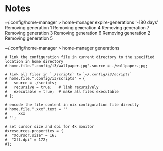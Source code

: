 
# Notes

~/.config/home-manager > home-manager expire-generations '-180 days'
Removing generation 1
Removing generation 4
Removing generation 7
Removing generation 3
Removing generation 6
Removing generation 2
Removing generation 5

~/.config/home-manager > home-manager generations

    # link the configuration file in current directory to the specified location in home directory
    # home.file.".config/i3/wallpaper.jpg".source = ./wallpaper.jpg;

    # link all files in `./scripts` to `~/.config/i3/scripts`
    # home.file.".config/i3/scripts" = {
    #   source = ./scripts;
    #   recursive = true;   # link recursively
    #   executable = true;  # make all files executable
    # };

    # encode the file content in nix configuration file directly
    # home.file.".xxx".text = ''
    #     xxx
    # '';

    # set cursor size and dpi for 4k monitor
    #xresources.properties = {
    #  "Xcursor.size" = 16;
    #  "Xft.dpi" = 172;
    #};
